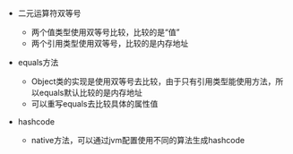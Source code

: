 - 二元运算符双等号
  - 两个值类型使用双等号比较，比较的是“值”
  - 两个引用类型使用双等号，比较的是内存地址
- equals方法
  - Object类的实现是使用双等号去比较，由于只有引用类型能使用方法，所以equals默认比较的是内存地址
  - 可以重写equals去比较具体的属性值

- hashcode
  - native方法，可以通过jvm配置使用不同的算法生成hashcode